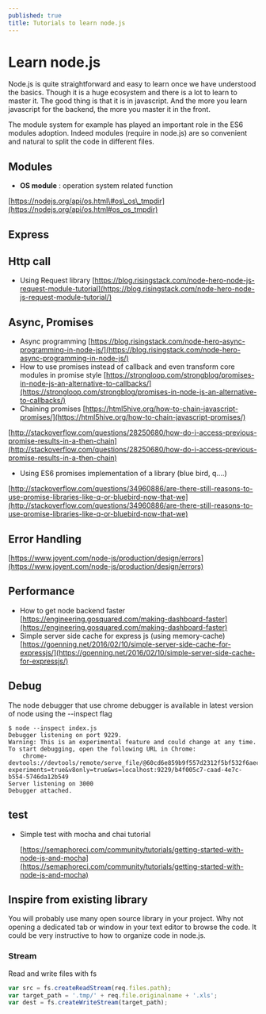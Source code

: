 ```yaml
---
published: true
title: Tutorials to learn node.js
---
```


# Learn node.js

Node.js is quite straightforward and easy to learn once we have understood the basics. Though it is a huge ecosystem and there is a lot to learn to master it. The good thing is that it is in javascript. And the more you learn javascript for the backend, the more you master it in the front.

The module system for example has played an important role in the ES6 modules adoption. Indeed modules \(require in node.js\) are so convenient and natural to split the code in different files.

## Modules

* **OS module** : operation system related function

[https://nodejs.org/api/os.html\#os\_os\_tmpdir](https://nodejs.org/api/os.html#os_os_tmpdir)

## Express

## Http call

* Using Request library     [https://blog.risingstack.com/node-hero-node-js-request-module-tutorial](https://blog.risingstack.com/node-hero-node-js-request-module-tutorial/)

## Async, Promises

* Async programming [https://blog.risingstack.com/node-hero-async-programming-in-node-js/](https://blog.risingstack.com/node-hero-async-programming-in-node-js/)
* How to use promises instead of callback and even transform core modules in promise style [https://strongloop.com/strongblog/promises-in-node-js-an-alternative-to-callbacks/](https://strongloop.com/strongblog/promises-in-node-js-an-alternative-to-callbacks/)
* Chaining promises [https://html5hive.org/how-to-chain-javascript-promises/](https://html5hive.org/how-to-chain-javascript-promises/)

[http://stackoverflow.com/questions/28250680/how-do-i-access-previous-promise-results-in-a-then-chain](http://stackoverflow.com/questions/28250680/how-do-i-access-previous-promise-results-in-a-then-chain)

* Using ES6 promises implementation of a library \(blue bird, q....\)

[http://stackoverflow.com/questions/34960886/are-there-still-reasons-to-use-promise-libraries-like-q-or-bluebird-now-that-we](http://stackoverflow.com/questions/34960886/are-there-still-reasons-to-use-promise-libraries-like-q-or-bluebird-now-that-we)

## Error Handling

[https://www.joyent.com/node-js/production/design/errors](https://www.joyent.com/node-js/production/design/errors)

## Performance

* How to get node backend faster [https://engineering.gosquared.com/making-dashboard-faster](https://engineering.gosquared.com/making-dashboard-faster)
* Simple server side cache for express js \(using memory-cache\) [https://goenning.net/2016/02/10/simple-server-side-cache-for-expressjs/](https://goenning.net/2016/02/10/simple-server-side-cache-for-expressjs/)

## Debug

The node debugger that use chrome debugger is available in latest version of node using the --inspect flag

```text
$ node --inspect index.js
Debugger listening on port 9229.
Warning: This is an experimental feature and could change at any time.
To start debugging, open the following URL in Chrome:
    chrome-devtools://devtools/remote/serve_file/@60cd6e859b9f557d2312f5bf532f6aec5f284980/inspector.html?experiments=true&v8only=true&ws=localhost:9229/b4f005c7-caad-4e7c-b554-5746da12b549
Server listening on 3000
Debugger attached.
```

## test

* Simple test with mocha and chai tutorial      

  [https://semaphoreci.com/community/tutorials/getting-started-with-node-js-and-mocha](https://semaphoreci.com/community/tutorials/getting-started-with-node-js-and-mocha)

## Inspire from existing library

You will probably use many open source library in your project. Why not opening a dedicated tab or window in your text editor to browse the code. It could be very instructive to how to organize code in node.js.

### Stream

Read and write files with fs

```javascript
var src = fs.createReadStream(req.files.path);
var target_path = '.tmp/' + req.file.originalname + '.xls';
var dest = fs.createWriteStream(target_path);
```

